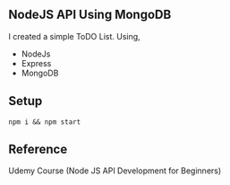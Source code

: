 ## NodeJS API Using MongoDB

I created a simple ToDO List.
Using, 
	<ul>
		<li>NodeJs</li>
    <li>Express</li>
		<li>MongoDB</li>
	</ul>

## Setup

```
npm i && npm start
```

## Reference
Udemy Course (Node JS API Development for Beginners)
